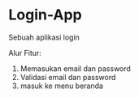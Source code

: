 # Login-App

Sebuah aplikasi login

Alur Fitur: 
1. Memasukan email dan password
2. Validasi email dan password
3. masuk ke menu beranda
